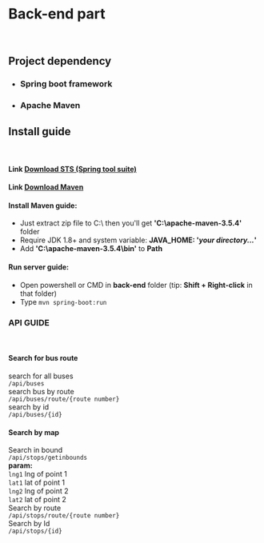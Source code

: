 <h1>Back-end part</h1>

<br/>
<h2>Project dependency</h2>
<ul> 
    <li><h3>Spring boot framework</h3></li>
    <li><h3>Apache Maven</h3></li>
</ul>

<h2>Install guide</h2>
<br/>
<h4>Link <a href="https://marketplace.visualstudio.com/items?itemName=Pivotal.vscode-boot-dev-pack" ><span>Download STS (Spring tool suite)</span></a></h4>
<h4>Link <a href="https://maven.apache.org/download.cgi" ><span>Download Maven</span></a></h4>
<h4>Install Maven guide:</h4>
<ul>
    <li>Just extract zip file to C:\ then you'll get <strong>'C:\apache-maven-3.5.4'</strong> folder</li>
    <li>Require JDK 1.8+ and system variable: <strong>JAVA_HOME: '<span style="font-style: italic">your directory...</span>'</strong></li>
    <li>Add <strong>'C:\apache-maven-3.5.4\bin'</strong> to <strong>Path</strong></li>
</ul>
<h4>Run server guide:</h4>
<ul>
    <li>Open powershell or CMD in <strong>back-end</strong> folder (tip: <strong>Shift + Right-click</strong> in that folder)</li>
    <li>Type <code>mvn spring-boot:run</code></li>
</ul>
<h3>API GUIDE</h3>
<br>
<h4>Search for bus route</h4>
<div>search for all buses</div>
<code>/api/buses</code>
<div>search bus by route</div>
<code>/api/buses/route/{route number}</code>
<div>search by id</div>
<code>/api/buses/{id}</code>
<br>
<h4>Search by map</h4>
<div>Search in bound</div>
<code>/api/stops/getinbounds</code>
<div><strong>param:</strong></div>
<div><code>lng1</code> <span>lng of point 1</span></div>
<div><code>lat1</code> <span>lat of point 1</span></div>
<div><code>lng2</code> <span>lng of point 2</span></div>
<div><code>lat2</code> <span>lat of point 2</span></div>
<div>Search by route</div>
<div><code>/api/stops/route/{route number}</code></div>
<div>Search by Id</div>
<div><code>/api/stops/{id}</code></div>
